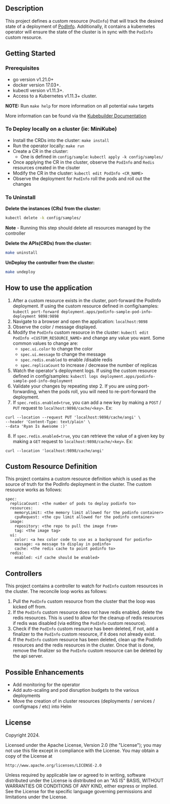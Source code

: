 ## Description
This project defines a custom resource (`PodInfo`) that will track the desired state of a deployment of [PodInfo](https://github.com/stefanprodan/podinfo/tree/master/cmd/podinfo). Additionally, it contains a kubernetes operator will ensure the state of the cluster is in sync with the `PodInfo` custom resource.

## Getting Started

### Prerequisites
- go version v1.21.0+
- docker version 17.03+.
- kubectl version v1.11.3+.
- Access to a Kubernetes v1.11.3+ cluster.

**NOTE:** Run `make help` for more information on all potential `make` targets

More information can be found via the [Kubebuilder Documentation](https://book.kubebuilder.io/introduction.html)

### To Deploy locally on a cluster (ie: MiniKube)
- Install the CRDs into the cluster: `make install`
- Run the operator locally: `make run`
- Create a CR in the cluster:
    - One is defined in `config/sample`: `kubectl apply -k config/samples/`
- Once applying the CR in the cluster, observe the `PodInfo` and `Redis` resources created in the clsuter
- Modify the CR in the cluster: `kubectl edit PodInfo <CR_NAME>`
- Observe the deployment for `PodInfo` roll the pods and roll out the changes

### To Uninstall
**Delete the instances (CRs) from the cluster:**

```sh
kubectl delete -k config/samples/
```

**Note** - Running this step should delete all resources managed by the controller

**Delete the APIs(CRDs) from the cluster:**

```sh
make uninstall
```

**UnDeploy the controller from the cluster:**

```sh
make undeploy
```

## How to use the application
1. After a custom resource exists in the cluster, port-forward the PodInfo deployment. If using the custom resource defined in config/samples: `kubectl port-forward deployment.apps/podinfo-sample-pod-info-deployment 9898:9898`
2. Navigate to a browser and open the application: `localhost:9898`
3. Observe the color / message displayed.
4. Modify the `PodInfo` custom resource in the cluster: `kubectl edit PodInfo <CUSTOM_RESOURCE_NAME>` and change any value you want. Some common values to change are: 
    - `spec.ui.color` to change the color
    - `spec.ui.message` to change the message
    - `spec.redis.enabled` to enable /disable redis
    - `spec.replicaCount` to increase / decrease the number of replicas
5. Watch the operator's deployment logs. If using the custom resource defined in config/samples: `kubectl logs deployment.apps/podinfo-sample-pod-info-deployment`
6. Validate your changes by repeating step 2. If you are using port-forwarding, when the pods roll, you will need to re-port-forward the deployment.
7. If `spec.redis.enabled=true`, you can add a new key by making a `POST` / `PUT` request to `localhost:9898/cache/<key>`. Ex: 
```
curl --location --request PUT 'localhost:9898/cache/angi' \
--header 'Content-Type: text/plain' \
--data 'Ryan Is Awesome :)'
```
8. If `spec.redis.enabled=true`, you can retrieve the value of a given key by making a `GET` request to `localhost:9898/cache/<key>`. Ex: 
```
curl --location 'localhost:9898/cache/angi'
```


## Custom Resource Definition
This project contains a custom resource definition which is used as the source of truth for the PodInfo deployment in the cluster. The custom resource works as follows:

```
spec:
  replicaCount: <the number of pods to deploy podinfo to>
  resources:
    memoryLimit: <the memory limit allowed for the podinfo container>
    cpuRequest: <the cpu limit allowed for the podinfo container>
  image:
    repository: <the repo to pull the image from>
    tag: <the image tag>
  ui:
    color: <a hex color code to use as a background for podinfo>
    message: <a message to display in podinfo>
    cache: <the redis cache to point podinfo to>
  redis:
    enabled: <if cache should be enabled>
```

## Controllers
This project contains a controller to watch for `PodInfo` custom resources in the cluster. The reconcile loop works as follows:

1. Pull the `PodInfo` custom resource from the cluster that the loop was kicked off from.
2. If the `PodInfo` custom resource does not have redis enabled, delete the redis resources. This is used to allow for the cleanup of redis resources if redis was disabled (via editing the `PodInfo` custom resource).
3. Check if the `PodInfo` custom resource has been deleted, if not, add a finalizer to the `PodInfo` custom resource, if it does not already exist.
4. If the `PodInfo` custom resource has been deleted, clean up the PodInfo resources and the redis resources in the cluster. Once that is done, remove the finalizer so the `PodInfo` custom resource can be deleted by the api server.

## Possible Enhancements

- Add monitoring for the operator
- Add auto-scaling and pod disruption budgets to the various deployments
- Move the creation of in cluster resources (deployments / services / configmaps / etc) into Helm

## License

Copyright 2024.

Licensed under the Apache License, Version 2.0 (the "License");
you may not use this file except in compliance with the License.
You may obtain a copy of the License at

    http://www.apache.org/licenses/LICENSE-2.0

Unless required by applicable law or agreed to in writing, software
distributed under the License is distributed on an "AS IS" BASIS,
WITHOUT WARRANTIES OR CONDITIONS OF ANY KIND, either express or implied.
See the License for the specific language governing permissions and
limitations under the License.

